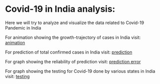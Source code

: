 # Covid-19 in India analysis:
Here we will try to analyze and visualize the data related to Covid-19 Pandemic in India

For animation showing the growth-trajectory of cases in India visit: 
[animation](https://snande.github.io/Covid-19-in-India/animation_Satish.html)

For prediction of total confirmed cases in India visit: 
[prediction](https://snande.github.io/Covid-19-in-India/prediction_Satish.html)

For graph showing the reliability of prediction visit:
[prediction error](https://snande.github.io/Covid-19-in-India/prediction_error_Satish.webp)

For graph showing the testing for Covid-19 done by various states in India visit:
[testing](https://snande.github.io/Covid-19-in-India/tests_Satish.html)


